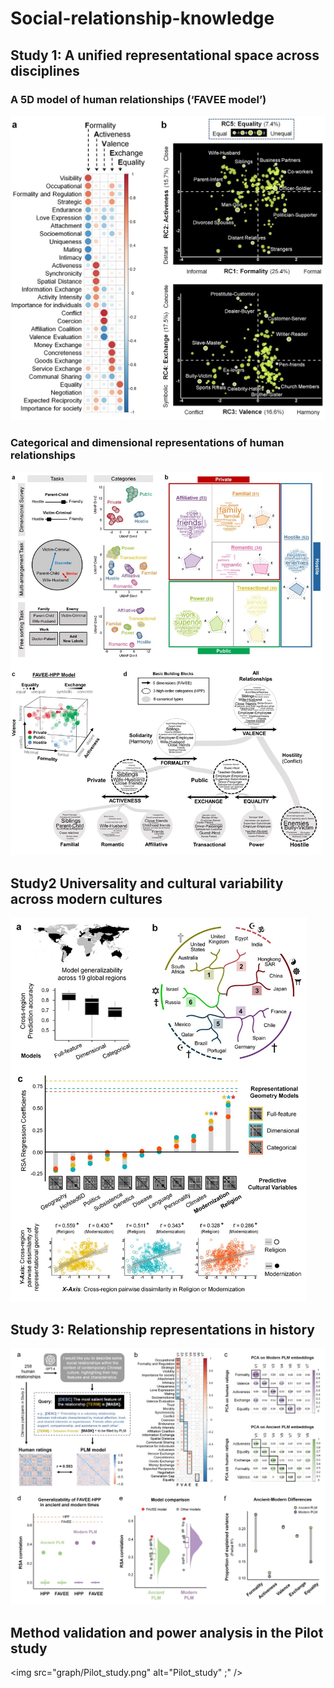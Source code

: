 # Social-relationship-knowledge
## **Study 1: A unified representational space across disciplines**

### **A 5D model of human relationships (‘FAVEE model’)**

<img src="graph/Study1_favee_model.jpg" alt="Study1" style="zoom:60%;" />

### **Categorical and dimensional representations of human relationships**

<img src="graph/Study1_categorical_model.jpg" alt="Study1" style="zoom:60%;" />

## **Study2 Universality and cultural variability across modern cultures**

<img src="graph/Study2.jpg" alt="Study2" style="zoom:60%;" />



## **Study 3: Relationship representations in history**
<img src="graph/Study3.jpg" alt="Study3" style="zoom:65%;" />

## **Method validation and power analysis in the Pilot study**
<img src="graph/Pilot_study.png" alt="Pilot_study" ;" />
